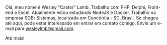 Olá, meu nome é Wesley "Castor" Lamb.
Trabalho com PHP, Delphi, Front-end e Excel.
Atualmente estou estudando NodeJS e Docker.
Trabalho na empresa SGBr Sistemas, localizada em Concórdia - SC, Brasil.
Se chegou até aqui, pode estar interessado em entrar em contato comigo. Envie um e-mail para wesleylmb@gmail.com.

Até mais!
